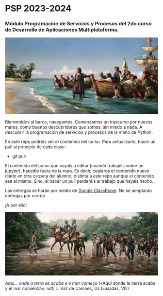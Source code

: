 # PSP 2023-2024

### Módulo Programación de Servicios y Procesos del 2do curso de Desarrollo de Aplicaciones Multiplataforma.

![imagen](utils/spanish_bravest.jpg)

Bienvenidos al barco, navegantes. Comenzamos un trascurso por nuevos mares, como buenos descubridores que somos, sin miedo a nada. A descubrir la programación de servicios y procesos de la mano de Python.


En este repo podréis ver el contenido del curso. Para actualizarlo, hacer un pull al principio de cada clase:
- git pull

El contenido del curso que vayáis a editar (cuando trabajéis sobre un jupyter), hacedlo fuera de la repo. Es decir, copiaros el contenido nuevo diario en otra carpeta del alumno, distinta a este repo aunque el contenido sea el mismo. Sino, al hacer un pull perderéis el trabajo que hayáis hecho.

Las entregas se harán por medio de [Google ClassRoom](https://classroom.google.com/c/NjMzNDQzNjAyMDk5). No se aceptarán entregas por correo.

¡A por ello!

![imagen](utils/cortes_in_land.jpg)

*Aqui… onde a terra se acaba e o mar começa*  («Aquí donde la tierra acaba y el mar comienza», ndt; L. Vaz de Camões, Os Lusíadas, VIII)

